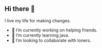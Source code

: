 ## Hi there 👋
I live my life for making changes.
- 🔭 I’m currently working on helping friends.
- 🌱 I’m currently learning java.
- 👯 I’m looking to collaborate with loners.
   	 	 		 
	
     		  	 	
	
     			   	
	
     	 		 	 
	
     		  	 	
	
     		 	 		
	
     	 	 		 
	
      		  		
	
  

